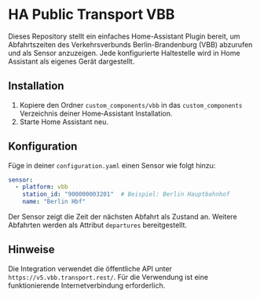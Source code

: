 # HA Public Transport VBB

Dieses Repository stellt ein einfaches Home-Assistant Plugin bereit, um
Abfahrtszeiten des Verkehrsverbunds Berlin-Brandenburg (VBB) abzurufen und
als Sensor anzuzeigen. Jede konfigurierte Haltestelle wird in Home Assistant
als eigenes Gerät dargestellt.

## Installation

1. Kopiere den Ordner `custom_components/vbb` in das `custom_components`
   Verzeichnis deiner Home‑Assistant Installation.
2. Starte Home Assistant neu.

## Konfiguration

Füge in deiner `configuration.yaml` einen Sensor wie folgt hinzu:

```yaml
sensor:
  - platform: vbb
    station_id: "900000003201"  # Beispiel: Berlin Hauptbahnhof
    name: "Berlin Hbf"
```

Der Sensor zeigt die Zeit der nächsten Abfahrt als Zustand an. Weitere
Abfahrten werden als Attribut `departures` bereitgestellt.

## Hinweise

Die Integration verwendet die öffentliche API unter
`https://v5.vbb.transport.rest/`. Für die Verwendung ist eine funktionierende
Internetverbindung erforderlich.
